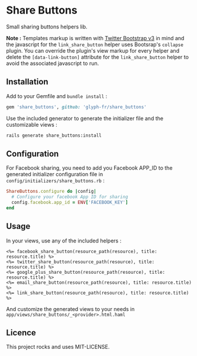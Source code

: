 # Share Buttons

Small sharing buttons helpers lib.

**Note :** Templates markup is written with
[Twitter Bootstrap v3](http://getbootstrap.com/) in mind and the javascript for
the `link_share_button` helper uses Bootsrap's `collapse` plugin.
You can override the plugin's view markup for every helper and delete the
`[data-link-button]` attribute for the `link_share_button` helper to avoid
the associated javascript to run.

## Installation

Add to your Gemfile and `bundle install` :

```ruby
gem 'share_buttons', github: 'glyph-fr/share_buttons'
```

Use the included generator to generate the initializer file and the customizable views :

```bash
rails generate share_buttons:install
```

## Configuration

For Facebook sharing, you need to add you Facebook APP_ID to the generated
initializer configuration file in `config/initializers/share_buttons.rb` :

```ruby
ShareButtons.configure do |config|
  # Configure your facebook App ID for sharing
  config.facebook.app_id = ENV['FACEBOOK_KEY']
end
```

## Usage

In your views, use any of the included helpers :

```erb
<%= facebook_share_button(resource_path(resource), title: resource.title) %>
<%= twitter_share_button(resource_path(resource), title: resource.title) %>
<%= google_plus_share_button(resource_path(resource), title: resource.title) %>
<%= email_share_button(resource_path(resource), title: resource.title) %>
<%= link_share_button(resource_path(resource), title: resource.title) %>
```

And customize the generated views to your needs in `app/views/share_buttons/_<provider>.html.haml`

## Licence

This project rocks and uses MIT-LICENSE.
